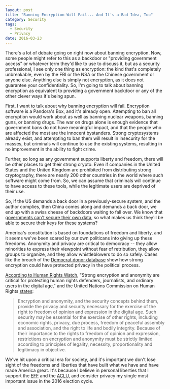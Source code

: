 ```yaml
---
layout: post
title: "Banning Encryption Will Fail... And It's a Bad Idea, Too"
category: Security
tags:
  - Security
  - Privacy
date: 2016-03-23
---
```


There's a lot of debate going on right now about banning encryption.  Now, some
people might refer to this as a backdoor or "providing government access" or
whatever term they'd like to use to discuss it, but as a security professional,
I see only one thing as encryption: the kind that's completely unbreakable, even
by the FBI or the NSA or the Chinese government or anyone else.  Anything else
is simply not encryption, as it does not guarantee your confidentiality.  So,
I'm going to talk about banning encryption as equivalent to providing a
government backdoor or any of the other clever ways it's being spun.

First, I want to talk about why banning encryption will fail.  Encryption
software is a Pandora's Box, and it's already open.  Attempting to ban all
encryption would work about as well as banning nuclear weapons, banning guns, or
banning drugs.  The war on drugs alone is enough evidence that government bans
do not have meaningful impact, and that the people who are affected the most are
the innocent bystanders.  Strong cryptosystems already exist, and attempting to
ban them will result in insecurity for the masses, but criminals will continue
to use the existing systems, resulting in no improvement in the ability to fight
crime.

Further, so long as any government supports liberty and freedom, there will be
other places to get their strong crypto.  Even if companies in the United States
and the United Kingdom are prohibited from distributing strong cryptography,
there are nearly 200 other countries in the world where such software might come
from.  So, we can assume that criminals will continue to have access to these
tools, while the legitimate users are deprived of their use.

So, if the US demands a back door in a previously-secure system, and the author
complies, then China comes along and demands a back door, we end up with a swiss
cheese of backdoors waiting to fall over.  We know that [governments can't
secure their own
data](http://www.cnn.com/2015/07/09/politics/office-of-personnel-management-data-breach-20-million/),
so what makes us think they'll be able to secure their keys for these systems?

America's constitution is based on foundations of freedom and liberty, and it
seems we've been scared by our own politicans into giving up these freedoms.
Anonymity and privacy are critical to democracy -- they allow minorities to
express their viewpoint without fear of retribution, they allow groups to
organize, and they allow whistleblowers to do so safely.  Cases like the breach
of the [Democrat donor
database](http://www.nytimes.com/politics/first-draft/2015/12/18/sanders-campaign-disciplined-for-breaching-clinton-data/?_r=0)
show how strong encryption could have protected privacy in the political
process.

[According to Human Rights Watch](https://www.hrw.org/news/2015/06/17/un-online-anonymity-encryption-protect-rights),
"Strong encryption and anonymity are critical for protecting human rights defenders, journalists, and ordinary users in the digital age," and the United Nations Commission on Human Rights [states](http://www.ohchr.org/EN/Issues/FreedomOpinion/Pages/CallForSubmission.aspx):

>  Encryption and anonymity, and the security concepts behind them, provide
>  the privacy and security necessary for the exercise of the right to
>  freedom of opinion and expression in the digital age. Such security may be
>  essential for the exercise of other rights, including economic rights,
>  privacy, due process, freedom of peaceful assembly and association, and
>  the right to life and bodily integrity. Because of their importance to the
>  rights to freedom of opinion and expression, restrictions on encryption
>  and anonymity must be strictly limited according to principles of
>  legality, necessity, proportionality and legitimacy in objective.

We've hit upon a critical era for society, and it's important we don't lose
sight of the freedoms and liberties that have built what we have and have made
America great.  It's because I believe in personal liberties that I support the
[EFF](https://eff.org) and the [ACLU](https://aclu.org), and consider
privacy my single most important issue in the 2016 election cycle.
